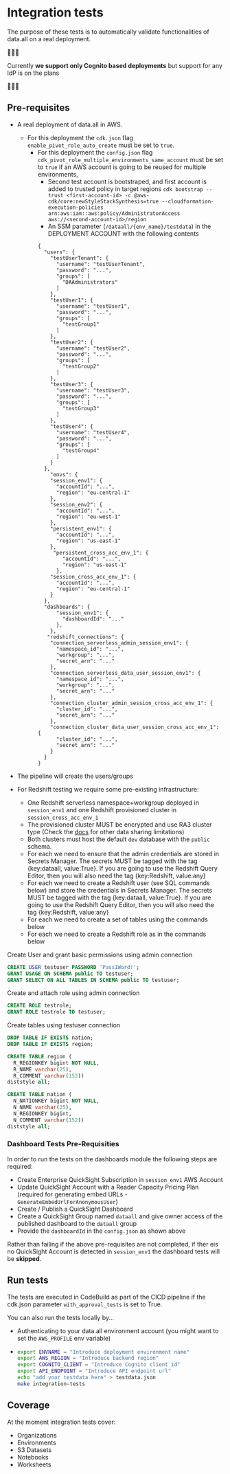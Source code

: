 # Integration tests

The purpose of these tests is to automatically validate functionalities of data.all on a real deployment.

🚨🚨🚨

Currently **we support only Cognito based deployments** but support for any IdP is on the plans

🚨🚨🚨

## Pre-requisites

- A real deployment of data.all in AWS. 
     - For this deployment the `cdk.json` flag `enable_pivot_role_auto_create` must be set to `true`.
       - For this deployment the `config.json` flag `cdk_pivot_role_multiple_environments_same_account` must be set to `true` if an AWS account is going to be reused for multiple environments,
         - Second test account is bootstraped, and first account is added to trusted policy in target regions
          ```cdk bootstrap --trust <first-account-id> -c @aws-cdk/core:newStyleStackSynthesis=true --cloudformation-execution-policies arn:aws:iam::aws:policy/AdministratorAccess aws://<second-account-id>/region```
         - An SSM parameter (`/dataall/{env_name}/testdata`) in the DEPLOYMENT ACCOUNT with the following contents
          ```
          {
            "users": {
              "testUserTenant": {
                "username": "testUserTenant",
                "password": "...",
                "groups": [
                  "DAAdministrators"
                ]
              },
              "testUser1": {
                "username": "testUser1",
                "password": "...",
                "groups": [
                  "testGroup1"
                ]
              },
              "testUser2": {
                "username": "testUser2",
                "password": "...",
                "groups": [
                  "testGroup2"
                ]
              },
              "testUser3": {
                "username": "testUser3",
                "password": "...",
                "groups": [
                  "testGroup3"
                ]
              },
              "testUser4": {
                "username": "testUser4",
                "password": "...",
                "groups": [
                  "testGroup4"
                ]
              }
            },
              "envs": {
              "session_env1": {
                "accountId": "...",
                "region": "eu-central-1"
              },
              "session_env2": {
                "accountId": "...",
                "region": "eu-west-1"
              },
              "persistent_env1": {
                "accountId": "...",
                "region": "us-east-1"
              },
               "persistent_cross_acc_env_1": {
                  "accountId": "...",
                  "region": "us-east-1"
                },
              "session_cross_acc_env_1": {
                "accountId": "...",
                "region": "eu-central-1"
              }
            },
            "dashboards": {
                "session_env1": {
                  "dashboardId": "..."
                },
              },
             "redshift_connections": {
              "connection_serverless_admin_session_env1": {
                "namespace_id": "...",
                "workgroup": "...",
                "secret_arn": "..."
              },
              "connection_serverless_data_user_session_env1": {
                "namespace_id": "...",
                "workgroup": "...",
                "secret_arn": "..."
              },
              "connection_cluster_admin_session_cross_acc_env_1": {
                "cluster_id": "...",
                "secret_arn": "..."
              },
              "connection_cluster_data_user_session_cross_acc_env_1": {
                "cluster_id": "...",
                "secret_arn": "..."
              }
            }
          }
          ```

- The pipeline will create the users/groups
- For Redshift testing we require some pre-existing infrastructure:
  - One Redshift serverless namespace+workgroup deployed in `session_env1` and one Redshift provisioned cluster in `session_cross_acc_env_1` 
  - The provisioned cluster MUST be encrypted and use RA3 cluster type (Check the [docs](https://docs.aws.amazon.com/redshift/latest/dg/datashare-overview.html) for other data sharing limitations)
  - Both clusters must host the default `dev` database with the `public` schema.
  - For each we need to ensure that the admin credentials are stored in Secrets Manager. The secrets MUST be tagged with the tag {key:dataall, value:True}. If you are going to use the Redshift Query Editor, then you will also need the tag {key:Redshift, value:any}
  - For each we need to create a Redshift user (see SQL commands below) and store the credentials in Secrets Manager. The secrets MUST be tagged with the tag {key:dataall, value:True}. If you are going to use the Redshift Query Editor, then you will also need the tag {key:Redshift, value:any}
  - For each we need to create a set of tables using the commands below
  - For each we need to create a Redshift role as in the commands below

Create User and grant basic permissions using admin connection
```sql
CREATE USER testuser PASSWORD 'Pass1Word!';
GRANT USAGE ON SCHEMA public TO testuser;
GRANT SELECT ON ALL TABLES IN SCHEMA public TO testuser;
```

Create and attach role using admin connection
```sql
CREATE ROLE testrole;
GRANT ROLE testrole TO testuser;
```

Create tables using testuser connection
```sql
DROP TABLE IF EXISTS nation;
DROP TABLE IF EXISTS region;

CREATE TABLE region (
  R_REGIONKEY bigint NOT NULL,
  R_NAME varchar(25),
  R_COMMENT varchar(152))
diststyle all;

CREATE TABLE nation (
  N_NATIONKEY bigint NOT NULL,
  N_NAME varchar(25),
  N_REGIONKEY bigint,
  N_COMMENT varchar(152))
diststyle all;
```

### Dashboard Tests Pre-Requisities

In order to run the tests on the dashboards module the following steps are required:

- Create Enterprise QuickSight Subscription in `session_env1` AWS Account
- Update QuickSight Account with a Reader Capacity Pricing Plan (required for generating embed URLs - `GenerateEmbedUrlForAnonymousUser`)
- Create / Publish a QuickSight Dashboard
- Create a QuickSight Group named `dataall` and give owner access of the published dashboard to the `dataall` group
- Provide the `dashboardId` in the `config.json` as shown above

Rather than failing if the above pre-requisites are not completed, if ther eis no QuickSight Account is detected in `session_env1` the dashboard tests will be **skipped**.

## Run tests

The tests are executed in CodeBuild as part of the CICD pipeline if the cdk.json parameter `with_approval_tests` is set
to True.

You can also run the tests locally by...

* Authenticating to your data.all environment account (you might want to set the `AWS_PROFILE` env variable)

* ```bash
  export ENVNAME = "Introduce deployment environment name"
  export AWS_REGION = "Introduce backend region"
  export COGNITO_CLIENT = "Introduce Cognito client id"
  export API_ENDPOINT = "Introduce API endpoint url"
  echo "add your testdata here" > testdata.json 
  make integration-tests
  ```

## Coverage

At the moment integration tests cover:
- Organizations
- Environments
- S3 Datasets
- Notebooks
- Worksheets